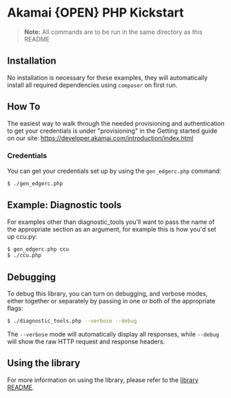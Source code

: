 # Akamai {OPEN} PHP Kickstart

> **Note:** All commands are to be run in the same directory as this README

## Installation

No installation is necessary for these examples, they will automatically install all required dependencies using `composer` on first run.

## How To

The easiest way to walk through the needed provisioning and authentication to get your credentials is under "provisioning" in the Getting started guide on our site:
https://developer.akamai.com/introduction/index.html

### Credentials

You can get your credentials set up by using the `gen_edgerc.php` command:

```bash
$ ./gen_edgerc.php
``` 

## Example: Diagnostic tools

For examples other than diagnostic_tools you'll want to pass the name of the appropriate section as an argument, for example this is how you'd set up ccu.py:

```bash
$ gen_edgerc.php ccu
$ ./ccu.php
```

## Debugging

To debug this library, you can turn on debugging, and verbose modes, either together or separately by passing in one or both of the appropriate flags:

```bash
$ ./diagnostic_tools.php --verbose --debug
```

The `--verbose` mode will automatically display all responses, while `--debug` will show the raw HTTP request and response headers.

## Using the library

For more information on using the library, please refer to the [library README](https://github.com/akamai-open/edgegrid-auth-php/blob/master/README.md).